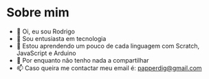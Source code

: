 # Sobre mim

- 👋 Oi, eu sou Rodrigo
- 👀 Sou entusiasta em tecnologia
- 🌱 Estou aprendendo um pouco de cada linguagem com Scratch, JavaScript e Arduino
- 💞️ Por enquanto não tenho nada a compartilhar
- 📫 Caso queira me contactar meu email é: papperdig@gmail.com

<!---
Papperdig/Papperdig is a ✨ special ✨ repository because its `README.md` (this file) appears on your GitHub profile.
You can click the Preview link to take a look at your changes.
--->
